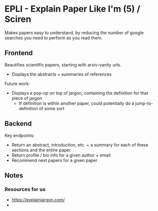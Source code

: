 # EPLI - Explain Paper Like I'm (5) / Sciren

Makes papers easy to understand, by reducing the number of google searches you need to perform as you read them.

## Frontend
Beautifies scientific papers, starting with arxiv-vanity urls.
- Displays the abstracts + summaries of references

Future work:
- Displays a pop-up on top of jargon, containing the definition for that piece of jargon
  - If definition is within another paper, could potentially do a jump-to-definition of some sort

## Backend
Key endpoints:
- Return an abstract, introduction, etc. + a summary for each of these sections and the entire paper
- Return profile / bio info for a given author + email
- Recommend next papers for a given paper




## Notes
### Resources for us
- https://explainjargon.com/ 
- 